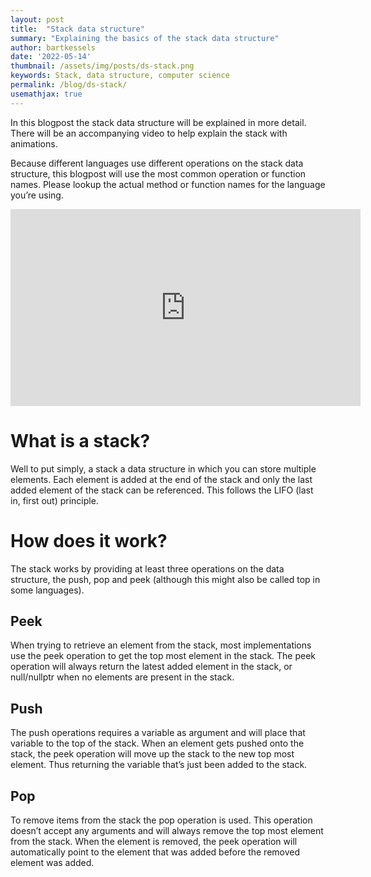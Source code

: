 ```yaml
---
layout: post
title:  "Stack data structure"
summary: "Explaining the basics of the stack data structure"
author: bartkessels
date: '2022-05-14'
thumbnail: /assets/img/posts/ds-stack.png
keywords: Stack, data structure, computer science
permalink: /blog/ds-stack/
usemathjax: true
---
```


In this blogpost the stack data structure will be explained in more detail.
There will be an accompanying video to help explain the stack with animations.

Because different languages use different operations on the stack data structure,
this blogpost will use the most common operation or function names.
Please lookup the actual method or function names for the language you’re using.

<iframe width="560" height="315" src="https://www.youtube.com/embed/H69lQTBpQsI" title="YouTube video player" frameborder="0" allow="accelerometer; autoplay; clipboard-write; encrypted-media; gyroscope; picture-in-picture" allowfullscreen></iframe>

# What is a stack?

Well to put simply, a stack a data structure in which you can store multiple elements.
Each element is added at the end of the stack and only the last added element of the stack
can be referenced. This follows the LIFO (last in, first out) principle.

# How does it work?

The stack works by providing at least three operations on the data structure,
the push, pop and peek (although this might also be called top in some languages).

## Peek

When trying to retrieve an element from the stack, most implementations use the peek operation to get the top most element in the stack.
The peek operation will always return the latest added element in the stack, or null/nullptr when no elements are present in the stack.

## Push

The push operations requires a variable as argument and will place that variable to the top of the stack.
When an element gets pushed onto the stack, the peek operation will move up the stack to the new top most element.
Thus returning the variable that’s just been added to the stack.

## Pop

To remove items from the stack the pop operation is used. This operation doesn’t accept any arguments and will always remove
the top most element from the stack. When the element is removed, the peek operation will automatically point to the element
that was added before the removed element was added.
